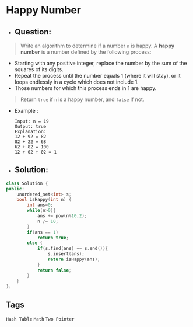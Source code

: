 # Happy Number
- ## Question:
>Write an algorithm to determine if a number `n` is happy.
>A **happy number** is a number defined by the following process:

- Starting with any positive integer, replace the number by the sum of the squares of its digits.
- Repeat the process until the number equals 1 (where it will stay), or it loops endlessly in a cycle which does not include 1.
- Those numbers for which this process ends in 1 are happy.

>Return `true` if `n` is a happy number, and `false` if not.

- Example :

      Input: n = 19
      Output: true
      Explanation:
      12 + 92 = 82
      82 + 22 = 68
      62 + 82 = 100
      12 + 02 + 02 = 1

- ## Solution:
```cpp
class Solution {
public:
    unordered_set<int> s;
    bool isHappy(int n) {
        int ans=0;
        while(n>0){
            ans += pow(n%10,2);
            n /= 10;
        }
        if(ans == 1) 
            return true;
        else {
            if(s.find(ans) == s.end()){
                s.insert(ans);
                return isHappy(ans);
            }
            return false;
        }
    }
};
```

## Tags
`Hash Table` `Math` `Two Pointer`

